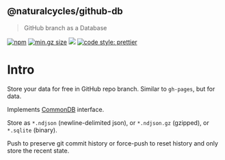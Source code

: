 ## @naturalcycles/github-db

> GitHub branch as a Database

[![npm](https://img.shields.io/npm/v/@naturalcycles/github-db/latest.svg)](https://www.npmjs.com/package/@naturalcycles/github-db)
[![min.gz size](https://badgen.net/bundlephobia/minzip/@naturalcycles/github-db)](https://bundlephobia.com/result?p=@naturalcycles/github-db)
[![](https://circleci.com/gh/NaturalCycles/github-db.svg?style=shield&circle-token=123)](https://circleci.com/gh/NaturalCycles/github-db)
[![code style: prettier](https://img.shields.io/badge/code_style-prettier-ff69b4.svg?style=flat-square)](https://github.com/prettier/prettier)

# Intro

Store your data for free in GitHub repo branch. Similar to `gh-pages`, but for data.

Implements [CommonDB](https://github.com/NaturalCycles/db-lib) interface.

Store as `*.ndjson` (newline-delimited json), or `*.ndjson.gz` (gzipped), or `*.sqlite` (binary).

Push to preserve git commit history or force-push to reset history and only store the recent state.
